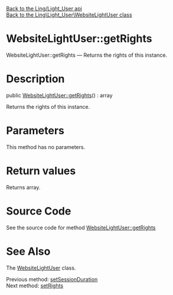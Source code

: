 [Back to the Ling/Light_User api](https://github.com/lingtalfi/Light_User/blob/master/doc/api/Ling/Light_User.md)<br>
[Back to the Ling\Light_User\WebsiteLightUser class](https://github.com/lingtalfi/Light_User/blob/master/doc/api/Ling/Light_User/WebsiteLightUser.md)


WebsiteLightUser::getRights
================



WebsiteLightUser::getRights — Returns the rights of this instance.




Description
================


public [WebsiteLightUser::getRights](https://github.com/lingtalfi/Light_User/blob/master/doc/api/Ling/Light_User/WebsiteLightUser/getRights.md)() : array




Returns the rights of this instance.




Parameters
================

This method has no parameters.


Return values
================

Returns array.








Source Code
===========
See the source code for method [WebsiteLightUser::getRights](https://github.com/lingtalfi/Light_User/blob/master/WebsiteLightUser.php#L378-L381)


See Also
================

The [WebsiteLightUser](https://github.com/lingtalfi/Light_User/blob/master/doc/api/Ling/Light_User/WebsiteLightUser.md) class.

Previous method: [setSessionDuration](https://github.com/lingtalfi/Light_User/blob/master/doc/api/Ling/Light_User/WebsiteLightUser/setSessionDuration.md)<br>Next method: [setRights](https://github.com/lingtalfi/Light_User/blob/master/doc/api/Ling/Light_User/WebsiteLightUser/setRights.md)<br>

